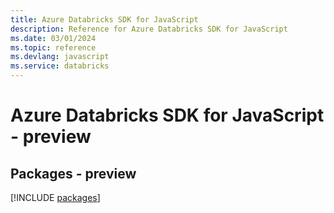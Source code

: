 ```yaml
---
title: Azure Databricks SDK for JavaScript
description: Reference for Azure Databricks SDK for JavaScript
ms.date: 03/01/2024
ms.topic: reference
ms.devlang: javascript
ms.service: databricks
---
```

# Azure Databricks SDK for JavaScript - preview
## Packages - preview
[!INCLUDE [packages](databricks-index.md)]